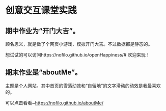 # 创意交互课堂实践


## 期中作业为“开门大吉”。

顾名思义，就是做了个网页小游戏，模拟开门大吉。不过数据都是静态的。

想试试的可以访问https://nofilo.github.io/openHappiness/#
欢迎来玩！


## 期末作业是“aboutMe”。
主题是个人网站。其中首页的雪落动效和“自留地”的文字滑动的动效是我最喜欢的。

可以点击看看~https://nofilo.github.io/aboutMe/
